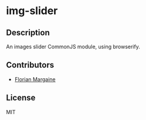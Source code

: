 img-slider
===

Description
---

An images slider CommonJS module, using browserify.

Contributors
---

- [Florian Margaine](http://margaine.com)

License
---

MIT
